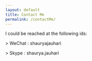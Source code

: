 ```yaml
---
layout: default
title: Contact Me
permalink: /contactMe/
---
```

<p>I could be reached at the following ids: </p>

<p>> WeChat : shauryajauhari</p>
<p>> Skype : shaurya.jauhari</p>